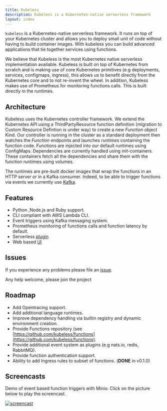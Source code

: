 ```yaml
---
title: Kubeless
description: Kubeless is a Kubernetes-native serverless framework
layout: index
---
```


`kubeless` is a Kubernetes-native serverless framework. It runs on top of your Kubernetes cluster and allows you to deploy small unit of code without having to build container images. With kubeless you can build advanced applications that tie together services using functions.

We believe that Kubeless is the most Kubernetes native serverless implementation available. Kubeless is built on top of Kubernetes from scratch and is making use of core Kubernetes primitives (e.g deployments, services, configmaps, ingress), this allows us to benefit directly from the Kubernetes core and to not re-invent the wheel. In addition, Kubeless makes use of Prometheus for monitoring functions calls. This is built directly in the runtimes.

## Architecture

Kubeless uses the Kubernetes controller framework. We extend the Kubernetes API using a ThirdPartyResource function definition (migration to Custom Resource Defintion is under way) to create a new _Function_ object Kind. Our controller is running in the cluster as a standard deployment then watches the _Function_ endpoints and launches _runtimes_ containing the function code. Functions are injected into our default runtimes using ConfigMaps. Dependencies are currently handled using init-containers. These containers fetch all the dependencies and share them with the function runtimes using volumes.

The runtimes are pre-built docker images that wrap the functions in an HTTP server or in a Kafka consumer. Indeed, to be able to trigger functions via events we currently use [Kafka](https://kafka.apache.org).

## Features

* Python ,Node.js and Ruby support.
* CLI compliant with AWS Lambda CLI.
* Event triggers using Kafka messaging system.
* Prometheus monitoring of functions calls and function latency by default.
* Serverless [plugin](https://github.com/serverless/serverless-kubeless.git)
* Web based [UI](https://github.com/kubeless/kubeless-ui)

## Issues

If you experience any problems please file an [issue](https://github.com/kubeless/kubeless/issues).

Any help welcome, please join the project

## Roadmap

* Add Opentracing support.
* Add additional language runtimes.
* Improve dependency handling via builtin registry and dynamic environment creation.
* Provide Functions repository (see [https://github.com/kubeless/functions](https://github.com/kubeless/functions).
* Provide additional event system as plugins (e.g nats.io, redis, RabbitMQ).
* Provide function authentication support.
* Ability to add Ingress rules to subset of functions. (**DONE** in v0.1.0)

## Screencasts

Demo of event based function triggers with Minio. Click on the picture below to play the screencast.

[![screencast](https://img.youtube.com/vi/AxZuQIJUX4s/0.jpg)](https://www.youtube.com/watch?v=AxZuQIJUX4s)

